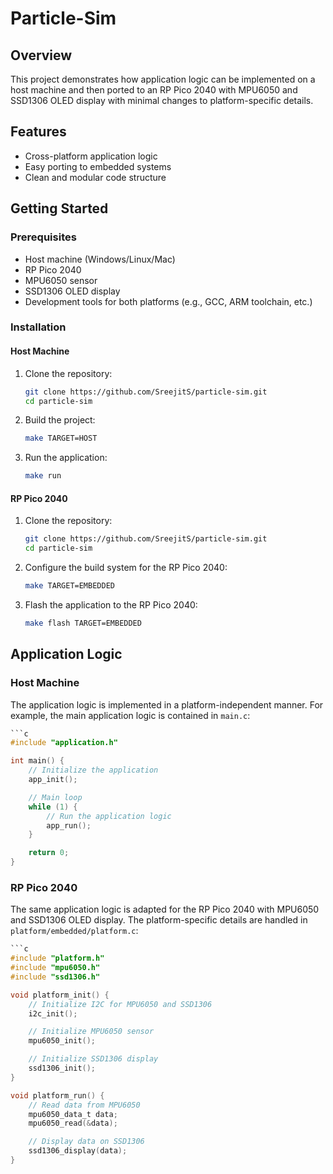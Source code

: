 # Particle-Sim

## Overview
This project demonstrates how application logic can be implemented on a host machine and then ported to an RP Pico 2040 with MPU6050 and SSD1306 OLED display with minimal changes to platform-specific details.

## Features
- Cross-platform application logic
- Easy porting to embedded systems
- Clean and modular code structure

## Getting Started

### Prerequisites
- Host machine (Windows/Linux/Mac)
- RP Pico 2040
- MPU6050 sensor
- SSD1306 OLED display
- Development tools for both platforms (e.g., GCC, ARM toolchain, etc.)

### Installation

#### Host Machine
1. Clone the repository:
    ```sh
    git clone https://github.com/SreejitS/particle-sim.git
    cd particle-sim
    ```
2. Build the project:
    ```sh
    make TARGET=HOST
    ```
3. Run the application:
    ```sh
    make run
    ```

#### RP Pico 2040
1. Clone the repository:
    ```sh
    git clone https://github.com/SreejitS/particle-sim.git
    cd particle-sim
    ```
2. Configure the build system for the RP Pico 2040:
    ```sh
    make TARGET=EMBEDDED
    ```
3. Flash the application to the RP Pico 2040:
    ```sh
    make flash TARGET=EMBEDDED
    ```

## Application Logic

### Host Machine
The application logic is implemented in a platform-independent manner. For example, the main application logic is contained in `main.c`:
```c
```c
#include "application.h"

int main() {
    // Initialize the application
    app_init();

    // Main loop
    while (1) {
        // Run the application logic
        app_run();
    }

    return 0;
}
```

### RP Pico 2040
The same application logic is adapted for the RP Pico 2040 with MPU6050 and SSD1306 OLED display. The platform-specific details are handled in `platform/embedded/platform.c`:
```c
```c
#include "platform.h"
#include "mpu6050.h"
#include "ssd1306.h"

void platform_init() {
    // Initialize I2C for MPU6050 and SSD1306
    i2c_init();

    // Initialize MPU6050 sensor
    mpu6050_init();

    // Initialize SSD1306 display
    ssd1306_init();
}

void platform_run() {
    // Read data from MPU6050
    mpu6050_data_t data;
    mpu6050_read(&data);

    // Display data on SSD1306
    ssd1306_display(data);
}
```